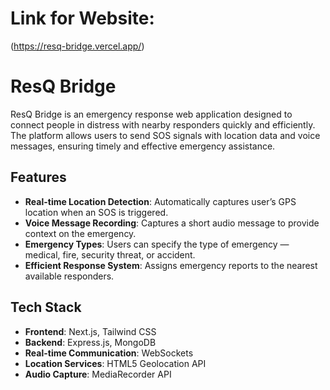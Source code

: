 # Link for Website: 
(https://resq-bridge.vercel.app/)

# ResQ Bridge

ResQ Bridge is an emergency response web application designed to connect people in distress with nearby responders quickly and efficiently. The platform allows users to send SOS signals with location data and voice messages, ensuring timely and effective emergency assistance.

## Features

- **Real-time Location Detection**: Automatically captures user’s GPS location when an SOS is triggered.
- **Voice Message Recording**: Captures a short audio message to provide context on the emergency.
- **Emergency Types**: Users can specify the type of emergency — medical, fire, security threat, or accident.
- **Efficient Response System**: Assigns emergency reports to the nearest available responders.

## Tech Stack

- **Frontend**: Next.js, Tailwind CSS
- **Backend**: Express.js, MongoDB
- **Real-time Communication**: WebSockets
- **Location Services**: HTML5 Geolocation API
- **Audio Capture**: MediaRecorder API


